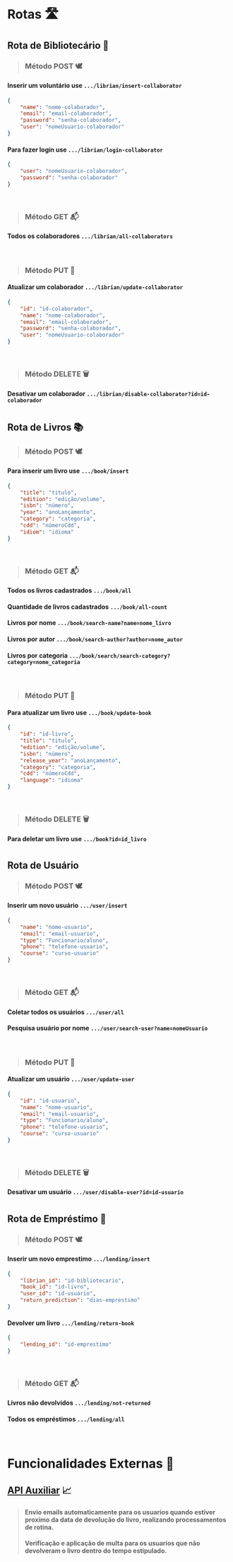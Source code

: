 # Rotas 🛣️ 

## Rota de Bibliotecário 📖

> ### Método POST 🕊️

#### Inserir um voluntário use ```.../librian/insert-collaborator```
```json
{
    "name": "nome-colaborador",
    "email": "email-colaborador",
    "password": "senha-colaborador",
    "user": "nomeUsuario-colaborador"
}
```

#### Para fazer login use ```.../librian/login-collaborator```
```json
{
    "user": "nomeUsuario-colaborador",
    "password": "senha-colaborador"
}
```

<br>

> ### Método GET 📬

#### Todos os colaboradores ```.../librian/all-collaborators```

<br>

> ### Método PUT 📝

#### Atualizar um colaborador ```.../librian/update-collaborator```
```json
{
    "id": "id-colaborador",
    "name": "nome-colaborador",
    "email": "email-colaborador",
    "password": "senha-colaborador",
    "user": "nomeUsuario-colaborador"
}
```

<br>

> ### Método DELETE 🗑️

#### Desativar um colaborador ```.../librian/disable-collaborator?id=id-colaborador```

#
## Rota de Livros 📚

> ### Método POST 🕊️


#### Para inserir um livro use ```.../book/insert```
```json
{
    "title": "titulo",
    "edition": "edição/volume",
    "isbn": "número",
    "year": "anoLançamento",
    "category": "categoria",
    "cdd": "númeroCdd",
    "idiom": "idioma"
}
```

<br>

> ### Método GET 📬

#### Todos os livros cadastrados ```.../book/all```
#### Quantidade de livros cadastrados ```.../book/all-count```
#### Livros por nome ```.../book/search-name?name=nome_livro```
#### Livros por autor ```.../book/search-author?author=nome_autor```
#### Livros por categoria ```.../book/search/search-category?category=nome_categoria```


<br>

> ### Método PUT 📝

#### Para atualizar um livro use ```.../book/update-book```
```json
{
    "id": "id-livro",
    "title": "titulo",
    "edition": "edição/volume",
    "isbn": "número",
    "release_year": "anoLançamento",
    "category": "categoria",
    "cdd": "númeroCdd",
    "language": "idioma"
}
```

<br>

> ### Método DELETE 🗑️

#### Para deletar um livro use ```.../book?id=id_livro```

#
## Rota de Usuário

> ### Método POST 🕊️

#### Inserir um novo usuário ```.../user/insert```
```json
{
    "name": "nome-usuario",
    "email": "email-usuario",
    "type": "Funcionario/aluno",
    "phone": "telefone-usuario",
    "course": "curso-usuario"
}
```

<br>

> ### Método GET 📬

#### Coletar todos os usuários ```.../user/all```
#### Pesquisa usuário por nome ```.../user/search-user?name=nomeUsuario``` 

<br>

> ### Método PUT 📝

#### Atualizar um usuário ```.../user/update-user```
```json
{
    "id": "id-usuario",
    "name": "nome-usuario",
    "email": "email-usuario",
    "type": "Funcionario/aluno",
    "phone": "telefone-usuario",
    "course": "curso-usuario"
}
```

<br>

> ### Método DELETE 🗑️

#### Desativar um usuário ```.../user/disable-user?id=id-usuario```

#
## Rota de Empréstimo 🏁

> ### Método POST 🕊️
#### Inserir um novo emprestimo ```.../lending/insert```
```json
{
    "librian_id": "id-bibliotecario",
    "book_id": "id-livro",
    "user_id": "id-usuário",
    "return_prediction": "dias-emprestimo"
}
```

#### Devolver um livro ```.../lending/return-book```
```json
{
    "lending_id": "id-emprestimo"
}
```


<br>

> ### Método GET 📬

#### Livros não devolvidos ```.../lending/not-returned```
#### Todos os empréstimos ```.../lending/all```


<br>

# Funcionalidades Externas 🌳

## [API Auxiliar](https://github.com/pedroFnseca/Subprocess-API) 📈
> #### Envio emails automaticamente para os usuarios quando estiver proximo da data de devolução do livro, realizando processamentos de rotina.
> #### Verificação e aplicação de multa para os usuarios que não devolveram o livro dentro do tempo estipulado.
